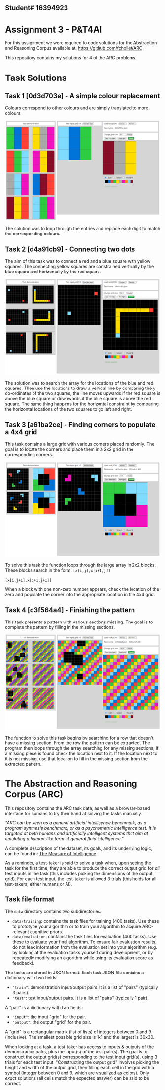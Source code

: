 ## Student# 16394923 

# Assignment 3 - P&T4AI

For this assignment we were required to code solutions for the Abstraction and Reasoning Corpus available at: https://github.com/fchollet/ARC

This repository contains my solutions for 4 of the ARC problems.

# Task Solutions
## Task 1 [0d3d703e] - A simple colour replacement

Colours correspond to other colours and are simply translated to more colours.

![0d3d703e](https://github.com/AJTYNAN/ARC/blob/master/0d3d703e.png)

The solution was to loop through the entries and replace each digit to match the corresponding colours.

## Task 2 [d4a91cb9] - Connecting two dots

The aim of this task was to connect a red and a blue square with yellow squares.
The connecting yellow squares are constrained vertically by the blue square and horizontally by the red square.

![d4a91cb9](https://github.com/AJTYNAN/ARC/blob/master/d4a91cb9.png)

The solution was to search the array for the locations of the blue and red squares. Then use the locations to draw a vertical line by comparing the y co-ordinates of the two squares, the line moves upwards if the red square is above the blue square or downwards if the blue square is above the red square.
The same thing happens for the horizontal constraint by comparing the horizontal locations of the two squares to go left and right.

## Task 3 [a61ba2ce] - Finding corners to populate a 4x4 grid

This task contains a large grid with various corners placed randomly. The goal is to locate the corners and place them in a 2x2 grid in the corresponding corners.

![a61ba2ce](https://github.com/AJTYNAN/ARC/blob/master/a61ba2ce.png)

To solve this task the function loops through the large array in 2x2 blocks.
These blocks search in the form:
`[x[i,j],x[i+1,j]]`

`[x[i,j+1],x[i+1,j+1]]`

When a block with one non-zero number appears, check the location of the zero and populate the corner into the appropriate location in the 4x4 grid.

## Task 4 [c3f564a4] - Finishing the pattern

This task presents a pattern with various sections missing. The goal is to complete the pattern by filling in the missing sections.

![c3f564a4](https://github.com/AJTYNAN/ARC/blob/master/c3f564a4.png)

The function to solve this task begins by searching for a row that doesn't have a missing section. From the row the pattern can be extracted.
The program then loops through the array searching for any missing sections, if a missing piece is found check the location next to it. If the location next to it is not missing, use that location to fill in the missing section from the extracted pattern.



# The Abstraction and Reasoning Corpus (ARC)

This repository contains the ARC task data, as well as a browser-based interface for humans to try their hand at solving the tasks manually.

*"ARC can be seen as a general artificial intelligence benchmark, as a program synthesis benchmark, or as a psychometric intelligence test. It is targeted at both humans and artificially intelligent systems that aim at emulating a human-like form of general fluid intelligence."*

A complete description of the dataset, its goals, and its underlying logic, can be found in: [The Measure of Intelligence](https://arxiv.org/abs/1911.01547).

As a reminder, a test-taker is said to solve a task when, upon seeing the task for the first time, they are able to produce the correct output grid for *all* test inputs in the task (this includes picking the dimensions of the output grid). For each test input, the test-taker is allowed 3 trials (this holds for all test-takers, either humans or AI).


## Task file format

The `data` directory contains two subdirectories:

- `data/training`: contains the task files for training (400 tasks). Use these to prototype your algorithm or to train your algorithm to acquire ARC-relevant cognitive priors.
- `data/evaluation`: contains the task files for evaluation (400 tasks). Use these to evaluate your final algorithm. To ensure fair evaluation results, do not leak information from the evaluation set into your algorithm (e.g. by looking at the evaluation tasks yourself during development, or by repeatedly modifying an algorithm while using its evaluation score as feedback).

The tasks are stored in JSON format. Each task JSON file contains a dictionary with two fields:

- `"train"`: demonstration input/output pairs. It is a list of "pairs" (typically 3 pairs).
- `"test"`: test input/output pairs. It is a list of "pairs" (typically 1 pair).

A "pair" is a dictionary with two fields:

- `"input"`: the input "grid" for the pair.
- `"output"`: the output "grid" for the pair.

A "grid" is a rectangular matrix (list of lists) of integers between 0 and 9 (inclusive). The smallest possible grid size is 1x1 and the largest is 30x30.

When looking at a task, a test-taker has access to inputs & outputs of the demonstration pairs, plus the input(s) of the test pair(s). The goal is to construct the output grid(s) corresponding to the test input grid(s), using 3 trials for each test input. "Constructing the output grid" involves picking the height and width of the output grid, then filling each cell in the grid with a symbol (integer between 0 and 9, which are visualized as colors). Only *exact* solutions (all cells match the expected answer) can be said to be correct.
